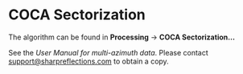 # COCA Sectorization

The algorithm can be found in **Processing** → **COCA Sectorization…**

See the _User Manual for multi-azimuth data_. Please contact [support@sharpreflections.com](https://github.com/sharpreflections/prestackpro-manual/tree/8bdcba1d7bdf85df36d1f4de36ef5e6a1172d09a/support@sharpreflections.com) to obtain a copy.

